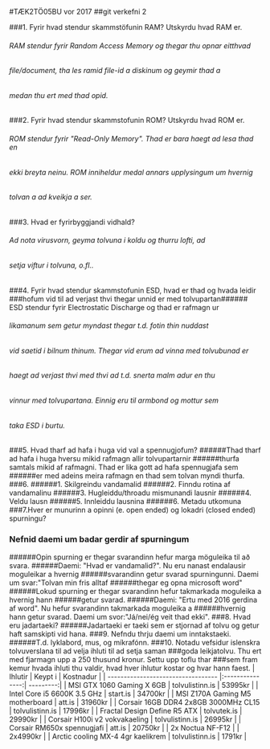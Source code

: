 #TÆK2TÖ05BU vor 2017
##git verkefni 2

###1. Fyrir hvad stendur skammstöfunin RAM? Utskyrdu hvad RAM er.
######     RAM stendur fyrir Random Access Memory og thegar thu opnar eitthvad 
######	   file/document, tha les ramid file-id a diskinum og geymir thad a 
######	   medan thu ert med thad opid.
###2. Fyrir hvad stendur skammstofunin ROM? Utskyrdu hvad ROM er.
######	   ROM stendur fyrir "Read-Only Memory". Thad er bara haegt ad lesa thad en
######	   ekki breyta neinu. ROM inniheldur medal annars upplysingum um hvernig
######	   tolvan a ad kveikja a ser.
###3. Hvad er fyrirbyggjandi vidhald?
######	   Ad nota virusvorn, geyma tolvuna i koldu og thurru lofti, ad
######	   setja viftur i tolvuna, o.fl..
###4. Fyrir hvad stendur skammstofunin ESD, hvad  er thad og hvada leidir 
###hofum vid til ad verjast thvi thegar unnid er med tolvupartan######     ESD stendur fyrir Electrostatic Discharge og thad er rafmagn ur
######      likamanum sem getur myndast thegar t.d. fotin thin nuddast
######     vid saetid i bilnum thinum. Thegar vid erum ad vinna med tolvubunad er
######     haegt ad verjast thvi med thvi ad t.d. snerta malm adur en thu
######     vinnur med tolvupartana. Einnig eru til armbond og mottur sem
######     taka ESD i burtu.
###5. Hvad tharf ad hafa i huga vid val a spennugjofum?
######Thad tharf ad hafa i huga hversu mikid rafmagn allir tolvupartarnir
######thurfa samtals mikid af rafmagni. Thad er lika gott ad hafa spennugjafa sem
######er med adeins meira rafmagn en thad sem tolvan myndi thurfa. 
###6.
######1. Skilgreindu vandamalid
######2. Finndu rotina af vandamalinu
######3. Hugleiddu/throadu mismunandi lausnir
######4. Veldu lausn
######5. Innleiddu lausnina
######6. Metadu utkomuna
###7.Hver er munurinn a opinni (e. open ended) og lokadri (closed ended) spurningu?
###  Nefnid daemi um badar gerdir af spurningum
######Opin spurning er thegar svarandinn hefur marga möguleika til að svara.
######Daemi: "Hvad er vandamalid?". Nu eru nanast endalausir moguleikar a hvernig 
######svarandinn getur svarad spurningunni. Daemi um svar:"Tolvan min fris alltaf
######thegar eg opna microsoft word"
######Lokud spurning er thegar svarandinn hefur takmarkada moguleika a hvernig hann
######getur svarad.
######Daemi: "Ertu med 2016 gerdina af word". Nu hefur svarandinn takmarkada moguleika a
######hvernig hann getur svarad. Daemi um svor:"Já/nei/ég veit thad ekki".
###8. Hvad eru jadartaeki?
######Jadartaeki er taeki sem er stjornad af tolvu og getur haft samskipti vid hana.
###9. Nefndu thrju daemi um inntakstaeki.
######T.d. lyklabord, mus, og míkrafónn.
###10. Notadu vefsidur islenskra tolvuverslana til ad velja ihluti til ad setja saman
###goda leikjatolvu. Thu ert med fjarmagn upp a 250 thusund kronur. Settu upp toflu thar
###sem fram kemur hvada ihluti thu valdir, hvad hver ihlutur kostar og hvar hann faest.
| Ihlutir                              | Keypt i         | Kostnadur |
| ----------------------------------   |:---------------:| ---------:|
| MSI GTX 1060 Gaming X 6GB            | tolvulistinn.is | 53995kr   |
| Intel Core i5 6600K 3.5 GHz          | start.is        | 34700kr   |
| MSI Z170A Gaming M5 motherboard      | att.is          | 31960kr   |
| Corsair 16GB DDR4 2x8GB 3000MHz CL15 | tolvulistinn.is | 17996kr   |
| Fractal Design Define R5 ATX         | tolvutek.is     | 29990kr   |
| Corsair H100i v2 vokvakaeling        | tolvulistinn.is | 26995kr   |
| Corsair RM650x spennugjafi           | att.is          | 20750kr   |
| 2x Noctua NF-F12                     |                 | 2x4990kr  |
| Arctic cooling MX-4 4gr kaelikrem    | tolvulistinn.is | 1791kr    |
